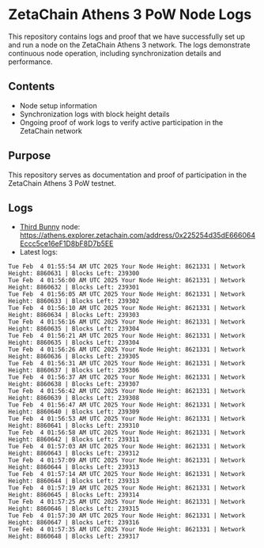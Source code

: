 # ZetaChain Athens 3 PoW Node Logs
This repository contains logs and proof that we have successfully set up and run a node on the ZetaChain Athens 3 network. The logs demonstrate continuous node operation, including synchronization details and performance.

## Contents
- Node setup information
- Synchronization logs with block height details
- Ongoing proof of work logs to verify active participation in the ZetaChain network

## Purpose
This repository serves as documentation and proof of participation in the ZetaChain Athens 3 PoW testnet.

## Logs

- [Third Bunny](https://thirdbunny.xyz/) node: https://athens.explorer.zetachain.com/address/0x225254d35dE666064Eccc5ce16eF1D8bF8D7b5EE
- Latest logs:
```
Tue Feb  4 01:55:54 AM UTC 2025 Your Node Height: 8621331 | Network Height: 8860631 | Blocks Left: 239300
Tue Feb  4 01:56:00 AM UTC 2025 Your Node Height: 8621331 | Network Height: 8860632 | Blocks Left: 239301
Tue Feb  4 01:56:05 AM UTC 2025 Your Node Height: 8621331 | Network Height: 8860633 | Blocks Left: 239302
Tue Feb  4 01:56:10 AM UTC 2025 Your Node Height: 8621331 | Network Height: 8860634 | Blocks Left: 239303
Tue Feb  4 01:56:16 AM UTC 2025 Your Node Height: 8621331 | Network Height: 8860635 | Blocks Left: 239304
Tue Feb  4 01:56:21 AM UTC 2025 Your Node Height: 8621331 | Network Height: 8860635 | Blocks Left: 239304
Tue Feb  4 01:56:26 AM UTC 2025 Your Node Height: 8621331 | Network Height: 8860636 | Blocks Left: 239305
Tue Feb  4 01:56:31 AM UTC 2025 Your Node Height: 8621331 | Network Height: 8860637 | Blocks Left: 239306
Tue Feb  4 01:56:37 AM UTC 2025 Your Node Height: 8621331 | Network Height: 8860638 | Blocks Left: 239307
Tue Feb  4 01:56:42 AM UTC 2025 Your Node Height: 8621331 | Network Height: 8860639 | Blocks Left: 239308
Tue Feb  4 01:56:47 AM UTC 2025 Your Node Height: 8621331 | Network Height: 8860640 | Blocks Left: 239309
Tue Feb  4 01:56:53 AM UTC 2025 Your Node Height: 8621331 | Network Height: 8860641 | Blocks Left: 239310
Tue Feb  4 01:56:58 AM UTC 2025 Your Node Height: 8621331 | Network Height: 8860642 | Blocks Left: 239311
Tue Feb  4 01:57:03 AM UTC 2025 Your Node Height: 8621331 | Network Height: 8860643 | Blocks Left: 239312
Tue Feb  4 01:57:09 AM UTC 2025 Your Node Height: 8621331 | Network Height: 8860644 | Blocks Left: 239313
Tue Feb  4 01:57:14 AM UTC 2025 Your Node Height: 8621331 | Network Height: 8860644 | Blocks Left: 239313
Tue Feb  4 01:57:19 AM UTC 2025 Your Node Height: 8621331 | Network Height: 8860645 | Blocks Left: 239314
Tue Feb  4 01:57:25 AM UTC 2025 Your Node Height: 8621331 | Network Height: 8860646 | Blocks Left: 239315
Tue Feb  4 01:57:30 AM UTC 2025 Your Node Height: 8621331 | Network Height: 8860647 | Blocks Left: 239316
Tue Feb  4 01:57:35 AM UTC 2025 Your Node Height: 8621331 | Network Height: 8860648 | Blocks Left: 239317
```

